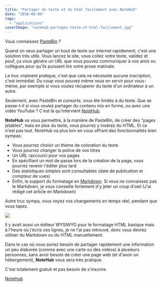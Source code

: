 ```yaml
---
title: "Partager du texte et du html facilement avec NoteHub"
date: "2016-09-06"
tags:
  - "applications"
coverImage: "notehub-partagez-texte-et-html-facilement.jpg"
---
```


Vous connaissez [PasteBin](http://pastebin.com) ?

Quand on veux partager un bout de texte sur internet rapidement, c'est une solution très utile. Vous lancez le site, vous collez votre texte, validez et pouf, ça vous génére un URL que vous pouvez communiquer à vos amis ou collègues pour qu'ils puissent lire votre prose matinale.<!--more-->

Le truc vraiment pratique, c'est que cela ne nécessite aucune inscription, c'est immédiat. Du coup vous pouvez même vous en servir pour vous-mëme, par exemple si vous voulez récuperer du texte d'un ordinateur à un autre.

Seulement, avec PasteBin et consorts, vous ête limités à du texte. Que se passe-t-il si vous voulez partager du contenu mis en forme, ou avec une vidéo YouTube ? C'est là qu'intervient [NoteHub](http://www.notehub.org/).

**NoteHub** va vous permettre, à la manière de PasteBin, de créer des "pages jetables", mais en plus du texte, vous pourrez y insérez du HTML. Et ce n'est pas tout. NoteHub va plus loin en vous offrant des fonctionnalités bien sympas:

- Vous pourrez choisir un thème de coloration du texte
- Vous pourrez changer la police de vos titres
- Un URL raccourci pour vos pages
- En spécifiant un mot de passe lors de la création de la page, vous pourrez revenir l'éditer plus tard
- Des statistiques simples sont consultables (date de publication et compteur de vues)
- Enfin, le support du formatage en [Markdown](http://fr.wikipedia.org/wiki/Markdown). Si vous ne connaissez pas le Markdown, je vous conseille fortement d'y jeter un coup d'oeil (J'ai rédigé cet article en Markdown)

Autre truc sympa, vous voyez vos changements en temps réel, pendant que vous tapez.

![](images/notehub-partagez-texte-et-html.jpg)

Il y avait aussi un éditeur WYSIWYG pour le formatage HTML basique mais à l'heure où j'écris ces lignes, je ne l'ai pas retrouvé, donc vous devrez utiliser du Markdown ou du HTML manuellement.

Dans le cas où vous auriez besoin de partager rapidement une information un peu élaborée (comme avec une carte ou des vidéos) à plusieurs personnes, sans avoir besoin de créer une page web (et d'avoir un hébergement), **NoteHub** vous sera très pratique.

C'est totalement gratuit et pas besoin de s'inscrire.

[NoteHub](http://www.notehub.org/)
